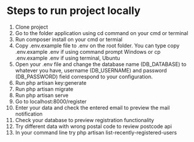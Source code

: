 # Steps to run project locally

1. Clone project
2. Go to the folder application using cd command on your cmd or terminal
3. Run composer install on your cmd or termial
4. Copy .env.example file to .env on the root folder. You can type copy .env.example .env if using command prompt Windows or cp .env.example .env if using terminal, Ubuntu
5. Open your .env file and change the database name (DB_DATABASE) to whatever you have, username (DB_USERNAME) and password (DB_PASSWORD) field correspond to your configuration.
6. Run php artisan key:generate
7. Run php artisan migrate
8. Run php artisan serve
9. Go to localhost:8000/register
10. Enter your data and check the entered email to preview the mail notification
11. Check your database to preview registration functionality
12. Try different data with wrong postal code to review postcode api
13. In your command line try php artisan list-recently-registered-users
